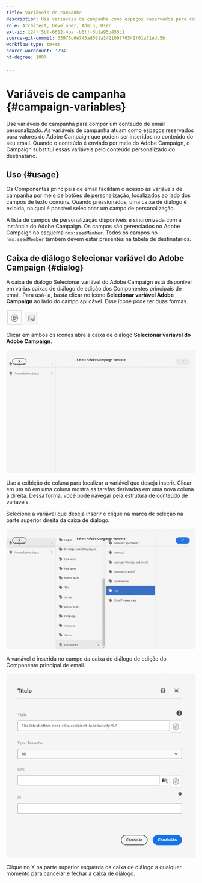 ```yaml
---
title: Variáveis de campanha
description: Use variáveis de campanha como espaços reservados para compor um conteúdo de email personalizado.
role: Architect, Developer, Admin, User
exl-id: 124ff5bf-6612-4baf-b0ff-6b1a95b455c1
source-git-commit: 33976c0e745ad091a142109f70541f01a31edc5b
workflow-type: tm+mt
source-wordcount: '294'
ht-degree: 100%

---
```



# Variáveis de campanha {#campaign-variables}

Use variáveis de campanha para compor um conteúdo de email personalizado. As variáveis de campanha atuam como espaços reservados para valores do Adobe Campaign que podem ser inseridos no conteúdo do seu email. Quando o conteúdo é enviado por meio do Adobe Campaign, o Campaign substitui essas variáveis pelo conteúdo personalizado do destinatário.

## Uso {#usage}

Os Componentes principais de email facilitam o acesso às variáveis de campanha por meio de botões de personalização, localizados ao lado dos campos de texto comuns. Quando pressionados, uma caixa de diálogo é exibida, na qual é possível selecionar um campo de personalização.

A lista de campos de personalização disponíveis é sincronizada com a instância do Adobe Campaign. Os campos são gerenciados no Adobe Campaign no esquema `nms:seedMember`. Todos os campos no `nms:seedMember` também devem estar presentes na tabela de destinatários.

## Caixa de diálogo Selecionar variável do Adobe Campaign {#dialog}

A caixa de diálogo Selecionar variável do Adobe Campaign está disponível em várias caixas de diálogo de edição dos Componentes principais de email. Para usá-la, basta clicar no ícone **Selecionar variável Adobe Campaign** ao lado do campo aplicável. Esse ícone pode ter duas formas.

![Botão do Adobe Campaign](/help/email/assets/campaign-button.png)
![Ícone Selecionar variável do Adobe Campaign](/help/email/assets/select-adobe-campaign-variable-icon.png)

Clicar em ambos os ícones abre a caixa de diálogo **Selecionar variável do Adobe Campaign**.

![Caixa de diálogo Selecionar variável do Adobe Campaign](assets/select-campaign-variable-dialog.png)

Use a exibição de coluna para localizar a variável que deseja inserir. Clicar em um nó em uma coluna mostra as tarefas derivadas em uma nova coluna à direita. Dessa forma, você pode navegar pela estrutura de conteúdo de variáveis.

Selecione a variável que deseja inserir e clique na marca de seleção na parte superior direita da caixa de diálogo. 

![Variável do Adobe Campaign selecionada](assets/select-campaign-variable-dialog-selected.png)

A variável é inserida no campo da caixa de diálogo de edição do Componente principal de email. 

![Variável de campanha inserida na caixa de diálogo de edição](assets/campaign-variable.png)

Clique no X na parte superior esquerda da caixa de diálogo a qualquer momento para cancelar e fechar a caixa de diálogo.
